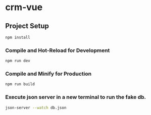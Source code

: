 # crm-vue

## Project Setup

```sh
npm install
```

### Compile and Hot-Reload for Development

```sh
npm run dev
```

### Compile and Minify for Production

```sh
npm run build
```

### Execute json server in a new terminal to run the fake db.
```sh
json-server --watch db.json
```